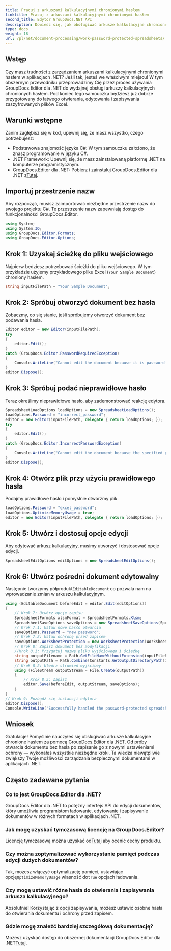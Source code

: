 ```yaml
---
title: Pracuj z arkuszami kalkulacyjnymi chronionymi hasłem
linktitle: Pracuj z arkuszami kalkulacyjnymi chronionymi hasłem
second_title: Edytor GroupDocs.NET API
description: Dowiedz się, jak obsługiwać arkusze kalkulacyjne chronione hasłem przy użyciu programu GroupDocs.Editor dla platformy .NET. Ten szczegółowy przewodnik przeprowadzi Cię przez proces otwierania i zapisywania bezpiecznych plików Excel.
type: docs
weight: 18
url: /pl/net/document-processing/work-password-protected-spreadsheets/
---
```

## Wstęp
Czy masz trudności z zarządzaniem arkuszami kalkulacyjnymi chronionymi hasłem w aplikacjach .NET? Jeśli tak, jesteś we właściwym miejscu! W tym obszernym przewodniku przeprowadzimy Cię przez proces używania GroupDocs.Editor dla .NET do wydajnej obsługi arkuszy kalkulacyjnych chronionych hasłem. Pod koniec tego samouczka będziesz już dobrze przygotowany do łatwego otwierania, edytowania i zapisywania zaszyfrowanych plików Excel.
## Warunki wstępne
Zanim zagłębisz się w kod, upewnij się, że masz wszystko, czego potrzebujesz:
- Podstawowa znajomość języka C#: W tym samouczku założono, że znasz programowanie w języku C#.
- .NET Framework: Upewnij się, że masz zainstalowaną platformę .NET na komputerze programistycznym.
-  GroupDocs.Editor dla .NET: Pobierz i zainstaluj GroupDocs.Editor dla .NET z[Tutaj](https://releases.groupdocs.com/editor/net/).
## Importuj przestrzenie nazw
Aby rozpocząć, musisz zaimportować niezbędne przestrzenie nazw do swojego projektu C#. Te przestrzenie nazw zapewniają dostęp do funkcjonalności GroupDocs.Editor.
```csharp
using System;
using System.IO;
using GroupDocs.Editor.Formats;
using GroupDocs.Editor.Options;
```
## Krok 1: Uzyskaj ścieżkę do pliku wejściowego
Najpierw będziesz potrzebować ścieżki do pliku wejściowego. W tym przykładzie użyjemy przykładowego pliku Excel (`Your Sample Document`) chroniony hasłem.
```csharp
string inputFilePath = "Your Sample Document";
```
## Krok 2: Spróbuj otworzyć dokument bez hasła
Zobaczmy, co się stanie, jeśli spróbujemy otworzyć dokument bez podawania hasła.
```csharp
Editor editor = new Editor(inputFilePath);
try
{
    editor.Edit();
}
catch (GroupDocs.Editor.PasswordRequiredException)
{
    Console.WriteLine("Cannot edit the document because it is password-protected. A password is required.");
}
editor.Dispose();
```
## Krok 3: Spróbuj podać nieprawidłowe hasło
Teraz określimy nieprawidłowe hasło, aby zademonstrować reakcję edytora.
```csharp
SpreadsheetLoadOptions loadOptions = new SpreadsheetLoadOptions();
loadOptions.Password = "incorrect_password";
editor = new Editor(inputFilePath, delegate { return loadOptions; });
try
{
    editor.Edit();
}
catch (GroupDocs.Editor.IncorrectPasswordException)
{
    Console.WriteLine("Cannot edit the document because the specified password is incorrect.");
}
editor.Dispose();
```
## Krok 4: Otwórz plik przy użyciu prawidłowego hasła
Podajmy prawidłowe hasło i pomyślnie otwórzmy plik.
```csharp
loadOptions.Password = "excel_password";
loadOptions.OptimizeMemoryUsage = true;
editor = new Editor(inputFilePath, delegate { return loadOptions; });
```
## Krok 5: Utwórz i dostosuj opcje edycji
Aby edytować arkusz kalkulacyjny, musimy utworzyć i dostosować opcje edycji.
```csharp
SpreadsheetEditOptions editOptions = new SpreadsheetEditOptions();
```
## Krok 6: Utwórz pośredni dokument edytowalny
 Następnie tworzymy półprodukt`EditableDocument` co pozwala nam na wprowadzanie zmian w arkuszu kalkulacyjnym.
```csharp
using (EditableDocument beforeEdit = editor.Edit(editOptions))
{
    // Krok 7: Utwórz opcje zapisu
    SpreadsheetFormats xlsmFormat = SpreadsheetFormats.Xlsm;
    SpreadsheetSaveOptions saveOptions = new SpreadsheetSaveOptions(SpreadsheetFormats.Xlsm);
    // Krok 7.1: Ustaw nowe hasło otwarcia
    saveOptions.Password = "new password";
    // Krok 7.2: Ustaw ochronę przed zapisem
    saveOptions.WorksheetProtection = new WorksheetProtection(WorksheetProtectionType.All, "write password");
    // Krok 8: Zapisz dokument bez modyfikacji
    //Krok 8.1: Przygotuj nazwę pliku wyjściowego i ścieżkę
    string outputFilename = Path.GetFileNameWithoutExtension(inputFilePath) + "." + xlsmFormat.Extension;
    string outputPath = Path.Combine(Constants.GetOutputDirectoryPath(inputFilePath), outputFilename);
    // Krok 8.2: Utwórz strumień wyjściowy
    using (FileStream outputStream = File.Create(outputPath))
    {
        // Krok 8.3: Zapisz
        editor.Save(beforeEdit, outputStream, saveOptions);
    }
}
// Krok 9: Pozbądź się instancji edytora
editor.Dispose();
Console.WriteLine("Successfully handled the password-protected spreadsheet. Editor instance has been disposed: {0}", editor.IsDisposed ? "Yes" : "No");
```
## Wniosek
Gratulacje! Pomyślnie nauczyłeś się obsługiwać arkusze kalkulacyjne chronione hasłem za pomocą GroupDocs.Editor dla .NET. Od próby otwarcia dokumentu bez hasła po zapisanie go z nowymi ustawieniami ochrony — wykonałeś wszystkie niezbędne kroki. Ta wiedza niewątpliwie zwiększy Twoje możliwości zarządzania bezpiecznymi dokumentami w aplikacjach .NET.
## Często zadawane pytania
### Co to jest GroupDocs.Editor dla .NET?
GroupDocs.Editor dla .NET to potężny interfejs API do edycji dokumentów, który umożliwia programistom ładowanie, edytowanie i zapisywanie dokumentów w różnych formatach w aplikacjach .NET.
### Jak mogę uzyskać tymczasową licencję na GroupDocs.Editor?
 Licencję tymczasową można uzyskać od[Tutaj](https://purchase.groupdocs.com/temporary-license/) aby ocenić cechy produktu.
### Czy można zoptymalizować wykorzystanie pamięci podczas edycji dużych dokumentów?
 Tak, możesz włączyć optymalizację pamięci, ustawiając opcję`OptimizeMemoryUsage` własność do`true` opcjach ładowania.
### Czy mogę ustawić różne hasła do otwierania i zapisywania arkusza kalkulacyjnego?
Absolutnie! Korzystając z opcji zapisywania, możesz ustawić osobne hasła do otwierania dokumentu i ochrony przed zapisem.
### Gdzie mogę znaleźć bardziej szczegółową dokumentację?
 Możesz uzyskać dostęp do obszernej dokumentacji GroupDocs.Editor dla .NET[Tutaj](https://reference.groupdocs.com/editor/net/).